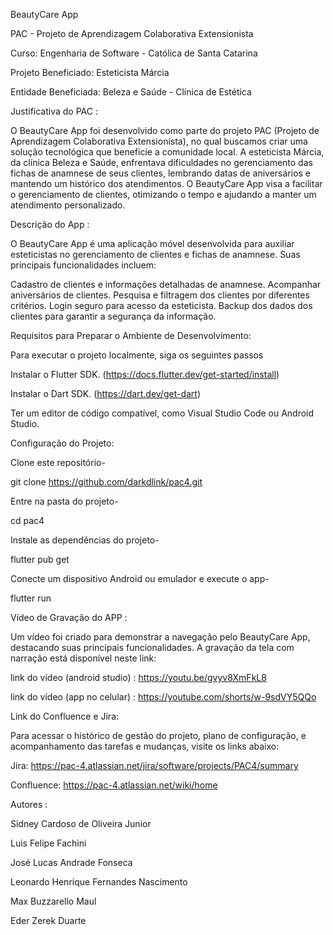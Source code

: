 BeautyCare App

PAC - Projeto de Aprendizagem Colaborativa Extensionista

Curso: Engenharia de Software - Católica de Santa Catarina

Projeto Beneficiado: Esteticista Márcia

Entidade Beneficiada: Beleza e Saúde - Clínica de Estética

 Justificativa do PAC :

O BeautyCare App foi desenvolvido como parte do projeto PAC (Projeto de Aprendizagem Colaborativa Extensionista), no qual buscamos criar uma solução tecnológica que beneficie a comunidade local. 
A esteticista Márcia, da clínica Beleza e Saúde, enfrentava dificuldades no gerenciamento das fichas de anamnese de seus clientes, lembrando datas de aniversários e mantendo um histórico dos atendimentos.
O BeautyCare App visa a facilitar o gerenciamento de clientes, otimizando o tempo e ajudando a manter um atendimento personalizado.


Descrição do App :

O BeautyCare App é uma aplicação móvel desenvolvida para auxiliar esteticistas no gerenciamento de clientes e fichas de anamnese.
Suas principais funcionalidades incluem:

Cadastro de clientes e informações detalhadas de anamnese.
Acompanhar aniversários de clientes.
Pesquisa e filtragem dos clientes por diferentes critérios.
Login seguro para acesso da esteticista.
Backup dos dados dos clientes para garantir a segurança da informação.


Requisitos para Preparar o Ambiente de Desenvolvimento: 

Para executar o projeto localmente, siga os seguintes passos

Instalar o Flutter SDK. (https://docs.flutter.dev/get-started/install)

Instalar o Dart SDK. (https://dart.dev/get-dart)

Ter um editor de código compatível, como Visual Studio Code ou Android Studio.


Configuração do Projeto:

Clone este repositório-

git clone https://github.com/darkdlink/pac4.git

Entre na pasta do projeto-

cd pac4

Instale as dependências do projeto-

flutter pub get

Conecte um dispositivo Android ou emulador e execute o app-

flutter run





Vídeo de Gravação do APP :

Um vídeo foi criado para demonstrar a navegação pelo BeautyCare App, destacando suas principais funcionalidades. A gravação da tela com narração está disponível neste link:


 link do vídeo (android studio) : https://youtu.be/gvyv8XmFkL8


 link do vídeo (app no celular) : https://youtube.com/shorts/w-9sdVY5QQo

Link do Confluence e Jira:

Para acessar o histórico de gestão do projeto, plano de configuração, e acompanhamento das tarefas e mudanças, visite os links abaixo:

Jira: https://pac-4.atlassian.net/jira/software/projects/PAC4/summary

Confluence: https://pac-4.atlassian.net/wiki/home


Autores :

Sidney Cardoso de Oliveira Junior

Luis Felipe Fachini

José Lucas Andrade Fonseca

Leonardo Henrique Fernandes Nascimento

Max Buzzarello Maul

Eder Zerek Duarte




